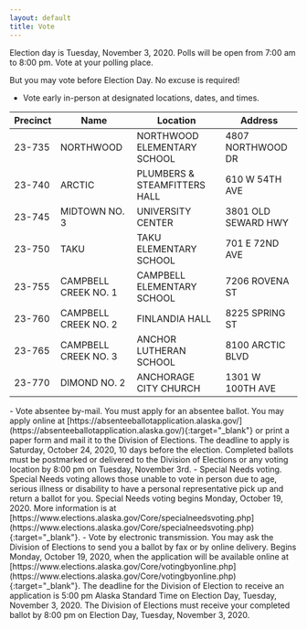 ```yaml
---
layout: default
title: Vote
---
```


Election day is Tuesday, November 3, 2020. Polls will be open from 7:00 am to 8:00 pm. Vote at your polling place.

But you may vote before Election Day. No excuse is required!

- Vote early in-person at designated locations, dates, and times.
<table>
<thead>
  <tr>
    <th>Precinct</th>
    <th>Name</th>
    <th>Location</th>
    <th>Address</th>
  </tr>
</thead>
<tbody>
  <tr>
    <td>23-735</td>
    <td>NORTHWOOD</td>
    <td>NORTHWOOD ELEMENTARY SCHOOL</td>
    <td>4807 NORTHWOOD DR</td>
  </tr>
  <tr>
    <td>23-740</td>
    <td>ARCTIC</td>
    <td>PLUMBERS &amp; STEAMFITTERS HALL</td>
    <td>610 W 54TH AVE</td>
  </tr>
  <tr>
    <td>23-745</td>
    <td>MIDTOWN NO. 3</td>
    <td>UNIVERSITY CENTER</td>
    <td>3801 OLD SEWARD HWY</td>
  </tr>
  <tr>
    <td>23-750</td>
    <td>TAKU</td>
    <td>TAKU ELEMENTARY SCHOOL</td>
    <td>701 E 72ND AVE</td>
  </tr>
  <tr>
    <td>23-755</td>
    <td>CAMPBELL CREEK NO. 1</td>
    <td>CAMPBELL ELEMENTARY SCHOOL</td>
    <td>7206 ROVENA ST</td>
  </tr>
  <tr>
    <td>23-760</td>
    <td>CAMPBELL CREEK NO. 2</td>
    <td>FINLANDIA HALL</td>
    <td>8225 SPRING ST</td>
  </tr>
  <tr>
    <td>23-765</td>
    <td>CAMPBELL CREEK NO. 3</td>
    <td>ANCHOR LUTHERAN SCHOOL</td>
    <td>8100 ARCTIC BLVD</td>
  </tr>
  <tr>
    <td>23-770</td>
    <td>DIMOND NO. 2</td>
    <td>ANCHORAGE CITY CHURCH</td>
    <td>1301 W 100TH AVE</td>
  </tr>
</tbody>
</table>
- Vote absentee by-mail. You must apply for an absentee ballot. You  may apply online at [https://absenteeballotapplication.alaska.gov/](https://absenteeballotapplication.alaska.gov/){:target="_blank"} or print a paper form and mail it to the Division of Elections. The deadline to apply is Saturday, October 24, 2020, 10 days before the election. Completed ballots must be postmarked or delivered to the Division of Elections or any voting location by 8:00 pm on Tuesday, November 3rd.
- Special Needs voting. Special Needs voting allows those unable to vote in person due to age, serious illness or disability to have a personal representative pick up and return a ballot for you. Special Needs voting begins Monday, October 19, 2020. More information is at [https://www.elections.alaska.gov/Core/specialneedsvoting.php](https://www.elections.alaska.gov/Core/specialneedsvoting.php){:target="_blank"}.
- Vote by electronic transmission. You may ask the Division of Elections to send you a ballot by fax or by online delivery. Begins Monday, October 19, 2020, when the application will be available online at [https://www.elections.alaska.gov/Core/votingbyonline.php](https://www.elections.alaska.gov/Core/votingbyonline.php){:target="_blank"}. The deadline for the Division of Election to receive an application is 5:00 pm Alaska Standard Time on Election Day, Tuesday, November 3, 2020. The Division of Elections must receive your completed ballot by 8:00 pm on Election Day, Tuesday, November 3, 2020.
